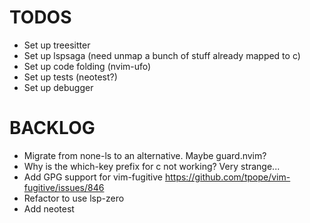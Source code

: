 # TODOS

- Set up treesitter
- Set up lspsaga (need unmap a bunch of stuff already mapped to <leader>c)
- Set up code folding  (nvim-ufo)
- Set up tests (neotest?)
- Set up debugger


# BACKLOG
- Migrate from none-ls to an alternative. Maybe guard.nvim?
- Why is the which-key prefix for <leader>c not working? Very strange...
- Add GPG support for vim-fugitive https://github.com/tpope/vim-fugitive/issues/846
- Refactor to use lsp-zero
- Add neotest
